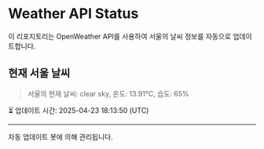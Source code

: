 
# Weather API Status

이 리포지토리는 OpenWeather API를 사용하여 서울의 날씨 정보를 자동으로 업데이트합니다.

## 현재 서울 날씨
> 서울의 현재 날씨: clear sky, 온도: 13.91°C, 습도: 65%

⏳ 업데이트 시간: 2025-04-23 18:13:50 (UTC)

---
자동 업데이트 봇에 의해 관리됩니다.
